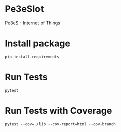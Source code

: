 # Pe3eSIot
Pe3eS - Internet of Things

# Install package
```
pip install requirements
```

# Run Tests
```
pytest
```

# Run Tests with Coverage
```
pytest --cov=./lib --cov-report=html --cov-branch
```